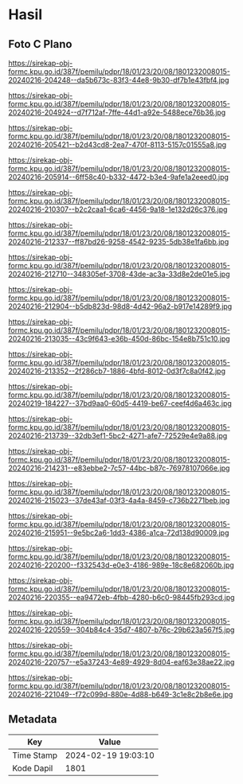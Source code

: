# Hasil

## Foto C Plano

https://sirekap-obj-formc.kpu.go.id/387f/pemilu/pdpr/18/01/23/20/08/1801232008015-20240216-204248--da5b673c-83f3-44e8-9b30-df7b1e43fbf4.jpg

https://sirekap-obj-formc.kpu.go.id/387f/pemilu/pdpr/18/01/23/20/08/1801232008015-20240216-204924--d7f712af-7ffe-44d1-a92e-5488ece76b36.jpg

https://sirekap-obj-formc.kpu.go.id/387f/pemilu/pdpr/18/01/23/20/08/1801232008015-20240216-205421--b2d43cd8-2ea7-470f-8113-5157c01555a8.jpg

https://sirekap-obj-formc.kpu.go.id/387f/pemilu/pdpr/18/01/23/20/08/1801232008015-20240216-205914--6ff58c40-b332-4472-b3e4-9afe1a2eeed0.jpg

https://sirekap-obj-formc.kpu.go.id/387f/pemilu/pdpr/18/01/23/20/08/1801232008015-20240216-210307--b2c2caa1-6ca6-4456-9a18-1e132d26c376.jpg

https://sirekap-obj-formc.kpu.go.id/387f/pemilu/pdpr/18/01/23/20/08/1801232008015-20240216-212337--ff87bd26-9258-4542-9235-5db38e1fa6bb.jpg

https://sirekap-obj-formc.kpu.go.id/387f/pemilu/pdpr/18/01/23/20/08/1801232008015-20240216-212710--348305ef-3708-43de-ac3a-33d8e2de01e5.jpg

https://sirekap-obj-formc.kpu.go.id/387f/pemilu/pdpr/18/01/23/20/08/1801232008015-20240216-212904--b5db823d-98d8-4d42-96a2-b917e14289f9.jpg

https://sirekap-obj-formc.kpu.go.id/387f/pemilu/pdpr/18/01/23/20/08/1801232008015-20240216-213035--43c9f643-e36b-450d-86bc-154e8b751c10.jpg

https://sirekap-obj-formc.kpu.go.id/387f/pemilu/pdpr/18/01/23/20/08/1801232008015-20240216-213352--2f286cb7-1886-4bfd-8012-0d3f7c8a0f42.jpg

https://sirekap-obj-formc.kpu.go.id/387f/pemilu/pdpr/18/01/23/20/08/1801232008015-20240219-184227--37bd9aa0-60d5-4419-be67-ceef4d6a463c.jpg

https://sirekap-obj-formc.kpu.go.id/387f/pemilu/pdpr/18/01/23/20/08/1801232008015-20240216-213739--32db3ef1-5bc2-4271-afe7-72529e4e9a88.jpg

https://sirekap-obj-formc.kpu.go.id/387f/pemilu/pdpr/18/01/23/20/08/1801232008015-20240216-214231--e83ebbe2-7c57-44bc-b87c-76978107066e.jpg

https://sirekap-obj-formc.kpu.go.id/387f/pemilu/pdpr/18/01/23/20/08/1801232008015-20240216-215023--37de43af-03f3-4a4a-8459-c736b2271beb.jpg

https://sirekap-obj-formc.kpu.go.id/387f/pemilu/pdpr/18/01/23/20/08/1801232008015-20240216-215951--9e5bc2a6-1dd3-4386-a1ca-72d138d90009.jpg

https://sirekap-obj-formc.kpu.go.id/387f/pemilu/pdpr/18/01/23/20/08/1801232008015-20240216-220200--f332543d-e0e3-4186-989e-18c8e682060b.jpg

https://sirekap-obj-formc.kpu.go.id/387f/pemilu/pdpr/18/01/23/20/08/1801232008015-20240216-220355--ea9472eb-4fbb-4280-b6c0-98445fb293cd.jpg

https://sirekap-obj-formc.kpu.go.id/387f/pemilu/pdpr/18/01/23/20/08/1801232008015-20240216-220559--304b84c4-35d7-4807-b76c-29b623a567f5.jpg

https://sirekap-obj-formc.kpu.go.id/387f/pemilu/pdpr/18/01/23/20/08/1801232008015-20240216-220757--e5a37243-4e89-4929-8d04-eaf63e38ae22.jpg

https://sirekap-obj-formc.kpu.go.id/387f/pemilu/pdpr/18/01/23/20/08/1801232008015-20240216-221049--f72c099d-880e-4d88-b649-3c1e8c2b8e6e.jpg


## Metadata

| Key        | Value               |
| ---------- | ------------------- |
| Time Stamp | 2024-02-19 19:03:10 |
| Kode Dapil | 1801                |



